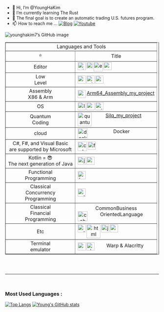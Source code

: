 - 👋 Hi, I’m @YoungHaKim
- 🌱 I’m currently learning The Rust
- 💞️ The final goal is to create an automatic trading U.S. futures program.
- 📫 How to reach me ...
<a href="https://economiceco.tistory.com/" target="_blank"><img alt="Blog" src="https://img.shields.io/badge/Blog-GlobalYoung-Green"></a>
 <a href="https://www.youtube.com/c/GlobalYoung7" target="_blank"><img alt="Youtube" src="https://img.shields.io/badge/YouTube-GlobalYoung-red"></a>
 
 ![younghakim7’s GitHub image](https://crd.so/i/younghakim7)

<!-- ### Languages and Tools:  !-->

<table border="1">
    <tr>
    <td colspan="2" align="center">Languages and Tools</td>
    </tr>
    <tr align="center">
        <td>⭐️</td>
        <td>Title</td>
    </tr>
    <tr align="center">
        <td>Editor</td>
        <td><a href="https://www.vim.org/" target="_blank"><img align="left" alt="vim" width="26px" src="https://user-images.githubusercontent.com/67513038/154793161-089985a0-db1d-457b-8dfd-26386af89158.png"></a>
         <a href="https://helix-editor.com/"><img align="left" alt="helix" width="20px" src="https://user-images.githubusercontent.com/67513038/191502155-cd8fce5e-53de-48c0-8716-ded2f1e38fb8.png" /></a>
         <a href="https://www.gnu.org/software/emacs/" target="_blank"><img align="left" alt="emacs" width="30px" src="https://user-images.githubusercontent.com/67513038/186932417-2d7daa6b-ff9b-4d4e-a366-e61e1fc0929c.png"></a>
         <a href="https://code.visualstudio.com/" target="_blank"><img align="left" alt="vscode" width="26px" src="https://user-images.githubusercontent.com/67513038/146175156-e71067f9-3fb7-4dc9-b1c6-058552b972d6.jpg"></a></td>
    <tr align="center">
        <td>Low<br>Level</td>
        <td><a href="https://www.rust-lang.org/"><img align="left" alt="rust" width="26px" src="https://user-images.githubusercontent.com/67513038/146173748-cbfea7c9-3af7-49cb-8a22-1eebebe41ff6.jpg" /></a>
     <a href="https://ziglang.org/"><img align="left" alt="zig" width="26px" src="https://user-images.githubusercontent.com/67513038/178751011-806395c2-c3dc-4094-80da-5a9dc82f0782.png"></a>
     <a href="https://en.wikipedia.org/wiki/C%2B%2B"><img align="left" alt="cpp" width="26px" src="https://user-images.githubusercontent.com/67513038/146173770-368394e9-4ba4-40f3-922d-e534ee73f11b.jpg"></a></td>
    </tr>
 <tr align="center">
    <td>Assembly<br>X86 & Arm</td>
    <td><a href="https://en.wikipedia.org/wiki/Assembly_language"><img align="left" alt="assembly" width="26px" src="https://user-images.githubusercontent.com/67513038/210325356-f21c646d-6ef1-4736-ac42-53f0b5e149ca.png"></a><a href="https://github.com/YoungHaKim7/Arm64_Assembly_Language">Arm64_Assembly_my_project</a></td>
    </tr>
    <tr align="center">
        <td>OS</td>
        <td><a href="https://www.linux.org/pages/download/"><img align="left" alt="linux" width="26px" src="https://user-images.githubusercontent.com/67513038/210177859-6623064c-7344-46ce-a0d3-b6dcf21410e2.png"></a>
        <a href="https://developer.apple.com/"><img align="left" alt="apple" width="26px" src="https://user-images.githubusercontent.com/67513038/210920737-91c0c09a-e8b1-4343-92d5-17db686c2373.png"></a>
        <a href="https://developer.microsoft.com/en-us/windows/"><img align="left" alt="windows" width="26px" src="https://user-images.githubusercontent.com/67513038/210921131-627bcc59-266f-4228-b6ee-37018b5004b7.png"></a>
     </td></tr>
    <tr align="center">
        <td>Quantum<br>Coding</td>
        <td><a href="https://silq.ethz.ch/"><img align="left" alt="quantum" width="45px" src="https://user-images.githubusercontent.com/67513038/206940366-acf03b4a-f277-4f8d-aed3-11e3b14ded26.svg"></a><a href="https://github.com/YoungHaKim7/silq_project">Silq_my_project</a></td></tr>
    <tr align="center">
        <td>cloud</td>
        <td>Docker<a href="https://www.docker.com/"><img align="left" alt="docker" width="32px" src="https://user-images.githubusercontent.com/67513038/152680127-e331659a-db71-41a1-a7d0-77d47f25d55e.png"></a></td></tr>
    <tr align="center">
        <td>C#, F#, and Visual Basic<br>are supported by Microsoft</td>
        <td><a href="https://learn.microsoft.com/en-us/dotnet/csharp/"><img align="left" alt="csharp" width="30px" src="https://user-images.githubusercontent.com/67513038/206488978-ab94802f-9f34-45b6-a456-876f900e3047.png"></a>
        <a href="https://learn.microsoft.com/en-us/dotnet/fsharp/"><img align="left" alt="fsharp" width="26px" src="https://user-images.githubusercontent.com/67513038/206490935-5bdcfb65-f097-41d3-b35b-0d85f5e115f9.png"></a>
        </td></tr>
     <tr align="center">
        <td>Kotlin = 😎<br>The next generation of Java</td>
        <td><a href="https://docs.oracle.com/javase/8/docs/technotes/guides/language/index.html"><img align="left" alt="java" width="26px" src="https://user-images.githubusercontent.com/67513038/206882104-49ccf213-46e9-4a1f-ae84-d674f12cebc1.png"></a>
        <a href="https://kotlinlang.org/"><img align="left" alt="python" width="26px" src="https://user-images.githubusercontent.com/67513038/207230971-6f785c6f-77c7-499d-9e90-16543505ef4d.svg"></a></td></tr>
     <tr align="center">
        <td>Functional<br>Programming</td>
        <td><a href="https://www.haskell.org/"><img align="left" alt="haskell" width="26px" src="https://user-images.githubusercontent.com/67513038/204034727-e2a992fc-6392-4dc4-8846-843f0c1a31c9.png"></a></td></tr>
     <tr align="center">
        <td>Classical<br>Concurrency<br>Programming</td>
        <td><a href="https://www.erlang.org/"><img align="left" alt="erlang" width="26px" src="https://user-images.githubusercontent.com/67513038/211135244-d5435285-1128-4020-98d3-23c63f751e0c.png"></a></td></tr>
    <tr align="center">
        <td>Classical<br>Financial<br>Programming</td>
        <td>CommonBusiness<br>OrientedLanguage<a href="https://en.wikipedia.org/wiki/COBOL"><img align="left" alt="cobol" width="32px" src="https://user-images.githubusercontent.com/67513038/211202750-03343c85-8fdb-4ed7-bd5e-0a50929f48c6.png"></a></td></tr>    
 <tr align="center">
        <td>Etc</td>
        <td><a href="https://www.adaic.org/"><img align="left" alt="ada" width="26px" src="https://user-images.githubusercontent.com/67513038/204034555-9eee7448-992b-486a-8ad5-d1c7c4701bf6.png"></a>
        <a href="https://en.wikipedia.org/wiki/HTML"><img align="left" alt="html" width="45px" src="https://user-images.githubusercontent.com/67513038/146179458-5e587820-a037-41ee-bf02-2366b3e5aad7.jpg"></a>
        <a href="https://julialang.org/"><img align="left" alt="julia" width="26px" src="https://user-images.githubusercontent.com/67513038/208703412-02258d30-101a-4192-8c12-d387f3c6c163.png"></a>
        <a href="https://www.python.org/"><img align="left" alt="python" width="26px" src="https://user-images.githubusercontent.com/67513038/146173763-af249b79-1838-4c27-943e-12c59be7eace.jpg"></a></td>
    </tr>
    <tr align="center">
        <td>Terminal<br>emulator</td>
        <td>Warp & Alacritty<a href="https://www.warp.dev/"><img align="left" alt="warp" width="26px" src="https://user-images.githubusercontent.com/67513038/210915840-5306318c-7564-4deb-b423-c46847b0a286.png"></a>
        <a href="https://alacritty.org/"><img align="left" alt="alacritty" width="26px" src="https://user-images.githubusercontent.com/67513038/210916659-2bcbc6a5-1d10-4f9d-8541-a567f4ec59f0.png"></a></td></tr>
</table>




<!-- <a href="https://developer.apple.com/swift/"><img align="left" alt="swift" width="26px" src="https://user-images.githubusercontent.com/67513038/147562713-d5032edd-0595-4825-973c-6aab413d83de.jpg"></a> !-->


<br>

<!-- !-->

<br>

<hr>

<br>

### Most Used Languages :

[![Top Langs](https://github-readme-stats.vercel.app/api/top-langs/?username=younghakim7&layout=compact)](https://github.com/anuraghazra/github-readme-stats)
[![Young's GitHub stats](https://github-readme-stats.vercel.app/api?username=younghakim7)](https://github.com/anuraghazra/github-readme-stats)

